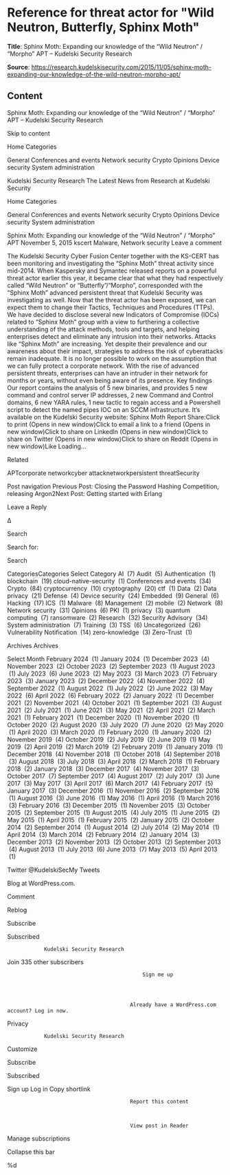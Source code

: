 # Reference for threat actor for "Wild Neutron, Butterfly, Sphinx Moth"

**Title**: Sphinx Moth: Expanding our knowledge of the “Wild Neutron” / “Morpho” APT – Kudelski Security Research

**Source**: https://research.kudelskisecurity.com/2015/11/05/sphinx-moth-expanding-our-knowledge-of-the-wild-neutron-morpho-apt/

## Content







Sphinx Moth: Expanding our knowledge of the “Wild Neutron” / “Morpho” APT – Kudelski Security Research










































































Skip to content


Home
Categories

General
Conferences and events
Network security
Crypto
Opinions
Device security
System administration









Kudelski Security Research
The Latest News from Research at Kudelski Security





Home
Categories

General
Conferences and events
Network security
Crypto
Opinions
Device security
System administration


 












Sphinx Moth: Expanding our knowledge of the “Wild Neutron” / “Morpho” APT
November 5, 2015 kscert Malware, Network security Leave a comment

The Kudelski Security Cyber Fusion Center together with the KS-CERT has been monitoring and investigating the “Sphinx Moth” threat activity since mid-2014.
When Kaspersky and Symantec released reports on a powerful threat actor earlier this year, it became clear that what they had respectively called “Wild Neutron” or “Butterfly”/“Morpho”, corresponded with the “Sphinx Moth” advanced persistent threat that Kudelski Security was investigating as well.
Now that the threat actor has been exposed, we can expect them to change their Tactics, Techniques and Procedures (TTPs). We have decided to disclose several new Indicators of Compromise (IOCs) related to “Sphinx Moth” group with a view to furthering a collective understanding of the attack methods, tools and targets, and helping enterprises detect and eliminate any intrusion into their networks.
Attacks like “Sphinx Moth” are increasing. Yet despite their prevalence and our awareness about their impact, strategies to address the risk of cyberattacks remain inadequate. It is no longer possible to work on the assumption that we can fully protect a corporate network. With the rise of advanced persistent threats, enterprises can have an intruder in their network for months or years, without even being aware of its presence.
Key findings
Our report contains the analysis of 5 new binaries, and provides 5 new command and control server IP addresses, 2 new Command and Control domains, 6 new YARA rules, 1 new tactic to regain access and a Powershell script to detect the named pipes IOC on an SCCM infrastructure.
It’s available on the Kudelski Security website: Sphinx Moth Report
Share:Click to print (Opens in new window)Click to email a link to a friend (Opens in new window)Click to share on LinkedIn (Opens in new window)Click to share on Twitter (Opens in new window)Click to share on Reddit (Opens in new window)Like Loading...

Related





APTcorporate networkcyber attacknetworkpersistent threatSecurity 


Post navigation
Previous Post: Closing the Password Hashing Competition, releasing Argon2Next Post: Getting started with Erlang





Leave a Reply



Δ 




Search


Search for:




Search


CategoriesCategories
Select Category
AI  (7)
Audit  (5)
Authentication  (1)
blockchain  (19)
cloud-native-security  (1)
Conferences and events  (34)
Crypto  (84)
cryptocurrency  (10)
cryptography  (20)
ctf  (1)
Data  (2)
Data privacy  (21)
Defense  (4)
Device security  (24)
Embedded  (9)
General  (6)
Hacking  (17)
ICS  (1)
Malware  (8)
Management  (2)
mobile  (2)
Network  (8)
Network security  (31)
Opinions  (6)
PKI  (1)
privacy  (3)
quantum computing  (7)
ransomware  (2)
Research  (32)
Security Advisory  (34)
System administration  (7)
Training  (3)
TSS  (6)
Uncategorized  (26)
Vulnerability Notification  (14)
zero-knowledge  (3)
Zero-Trust  (1)


Archives Archives

Select Month
 February 2024  (1)
 January 2024  (1)
 December 2023  (4)
 November 2023  (2)
 October 2023  (2)
 September 2023  (1)
 August 2023  (1)
 July 2023  (6)
 June 2023  (2)
 May 2023  (3)
 March 2023  (7)
 February 2023  (3)
 January 2023  (2)
 December 2022  (4)
 November 2022  (4)
 September 2022  (1)
 August 2022  (1)
 July 2022  (2)
 June 2022  (3)
 May 2022  (6)
 April 2022  (6)
 February 2022  (2)
 January 2022  (1)
 December 2021  (2)
 November 2021  (4)
 October 2021  (1)
 September 2021  (3)
 August 2021  (2)
 July 2021  (1)
 June 2021  (3)
 May 2021  (2)
 April 2021  (2)
 March 2021  (1)
 February 2021  (1)
 December 2020  (1)
 November 2020  (1)
 October 2020  (2)
 August 2020  (3)
 July 2020  (7)
 June 2020  (2)
 May 2020  (1)
 April 2020  (3)
 March 2020  (1)
 February 2020  (1)
 January 2020  (2)
 November 2019  (4)
 October 2019  (2)
 July 2019  (2)
 June 2019  (1)
 May 2019  (2)
 April 2019  (2)
 March 2019  (2)
 February 2019  (1)
 January 2019  (1)
 December 2018  (4)
 November 2018  (1)
 October 2018  (4)
 September 2018  (3)
 August 2018  (3)
 July 2018  (3)
 April 2018  (2)
 March 2018  (1)
 February 2018  (2)
 January 2018  (3)
 December 2017  (4)
 November 2017  (3)
 October 2017  (7)
 September 2017  (4)
 August 2017  (2)
 July 2017  (3)
 June 2017  (3)
 May 2017  (3)
 April 2017  (6)
 March 2017  (4)
 February 2017  (5)
 January 2017  (3)
 December 2016  (1)
 November 2016  (2)
 September 2016  (1)
 August 2016  (3)
 June 2016  (1)
 May 2016  (1)
 April 2016  (1)
 March 2016  (3)
 February 2016  (3)
 December 2015  (1)
 November 2015  (3)
 October 2015  (2)
 September 2015  (1)
 August 2015  (4)
 July 2015  (1)
 June 2015  (2)
 May 2015  (1)
 April 2015  (1)
 February 2015  (2)
 January 2015  (2)
 October 2014  (2)
 September 2014  (1)
 August 2014  (2)
 July 2014  (2)
 May 2014  (1)
 April 2014  (3)
 March 2014  (2)
 February 2014  (2)
 January 2014  (3)
 December 2013  (2)
 November 2013  (2)
 October 2013  (2)
 September 2013  (4)
 August 2013  (1)
 July 2013  (6)
 June 2013  (7)
 May 2013  (5)
 April 2013  (1)


Twitter @KudelskiSecMy Tweets





Blog at WordPress.com.















 Comment						




Reblog





Subscribe



Subscribed







				Kudelski Security Research			



Join 335 other subscribers







 

												Sign me up											




											Already have a WordPress.com account? Log in now. 







 Privacy						



 





				Kudelski Security Research			



 Customize





Subscribe



Subscribed


Sign up
Log in
Copy shortlink


											Report this content										



											View post in Reader										


Manage subscriptions

Collapse this bar













 


%d 


 





